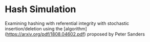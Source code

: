 # Hash Simulation

Examining hashing with referential integrity with stochastic insertion/deletion
using the [algorithm] (https://arxiv.org/pdf/1808.04602.pdf) proposed by Peter Sanders

